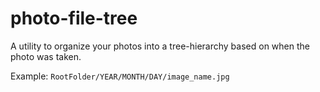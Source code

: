 # photo-file-tree 

A utility to organize your photos into a tree-hierarchy based on when the photo was taken.

Example: `RootFolder/YEAR/MONTH/DAY/image_name.jpg`